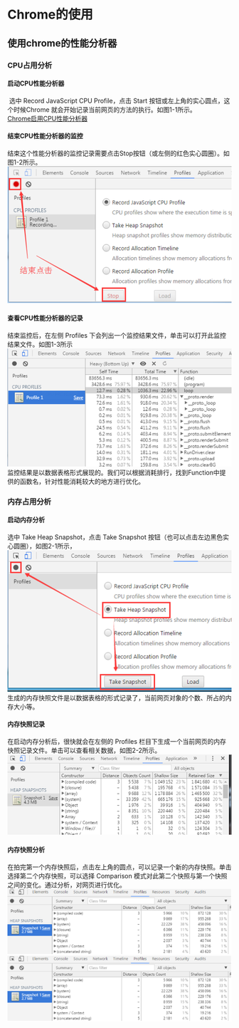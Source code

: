 # Chrome的使用

## 使用chrome的性能分析器

### CPU占用分析

#### 启动CPU性能分析器

​ 选中 Record JavaScript CPU Profile，点击 Start 按钮或左上角的实心圆点，这个时候Chrome 就会开始记录当前网页的方法的执行。如图1-1所示。  
[Chrome启用CPU性能分析器](./img/Chrome启用CPU性能分析器.png)  

#### 结束CPU性能分析器的监控

结束这个性能分析器的监控记录需要点击Stop按钮（或左侧的红色实心圆圈）。如图1-2所示。  
![Chrome结束CPU性能分析器的监控](./img/Chrome结束CPU性能分析器的监控.png)  

#### 查看CPU性能分析器的记录

结束监控后，在左侧 Profiles 下会列出一个监控结果文件，单击可以打开此监控结果文件。如图1-3所示  
![Chrome查看CPU性能分析器的记录](./img/Chrome查看CPU性能分析器的记录.png)  
监控结果是以数据表格形式展现的。我们可以根据消耗排行，找到Function中提供的函数名，针对性能消耗较大的地方进行优化。  

### 内存占用分析

#### 启动内存分析

选中 Take Heap Snapshot，点击 Take Snapshot 按钮（也可以点击左边黑色实心圆圈），如图2-1所示，  
![Chrome启动内存分析](./img/Chrome启动内存分析.png)  
生成的内存快照文件是以数据表格的形式记录了，当前网页对象的个数、所占的内存大小等。  

#### 内存快照记录

在启动内存分析后，很快就会在左侧的 Profiles 栏目下生成一个当前网页的内存快照记录文件。单击可以查看相关数据，如图2-2所示。  
![Chrome内存快照记录](./img/Chrome内存快照记录.png)  

#### 内存快照分析

在拍完第一个内存快照后，点击左上角的圆点，可以记录一个新的内存快照。单击选择第二个内存快照，可以选择 Comparison 模式对此第二个快照与第一个快照之间的变化。通过分析，对网页进行优化。  
![Chrome内存快照分析](./img/Chrome内存快照分析.png)  
![Chrome内存快照分析Comparison](./img/Chrome内存快照分析.png)  
